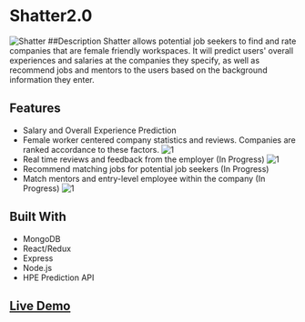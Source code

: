 # Shatter2.0
![Shatter](https://dl2.pushbulletusercontent.com/mnpt1VYCZSIb7S9LCWh9EJCeG6cR9cI5/unnamed.gif)
##Description
Shatter allows potential job seekers to find and rate companies that are female friendly workspaces. 
It will predict users' overall experiences and salaries at the companies they specify, as well as recommend jobs and mentors to the users based on the background information they enter.
## Features
* Salary and Overall Experience Prediction
* Female worker centered company statistics and reviews. Companies are ranked accordance to these factors. 
![1](https://dl2.pushbulletusercontent.com/zG2KxbN5ojNYcrM9PkoKSJ2LEF1fOZMr/Screen%20Shot%202017-02-21%20at%201.51.48%20AM.png)
* Real time reviews and feedback from the employer (In Progress)
![1](https://dl2.pushbulletusercontent.com/8Asveo6MEei2l5WxBQCxlue3eg6RU8JA/Screen%20Shot%202017-02-21%20at%201.53.00%20AM.png)
* Recommend matching jobs for potential job seekers (In Progress)
* Match mentors and entry-level employee within the company (In Progress)
![1](https://dl2.pushbulletusercontent.com/tvsAZf8ELxZWyajvuHieCPcmCazGA6X7/Screen%20Shot%202017-02-21%20at%201.52.06%20AM.png)

## Built With
* MongoDB
* React/Redux
* Express
* Node.js
* HPE Prediction API

## [Live Demo](https://floating-garden-88489.herokuapp.com/)

